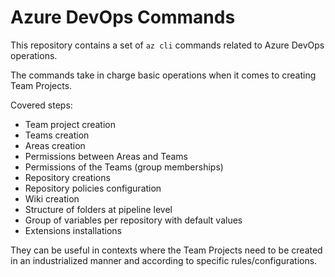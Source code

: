 # Azure DevOps Commands
This repository contains a set of `az cli` commands related to Azure DevOps operations.

The commands take in charge basic operations when it comes to creating Team Projects.

Covered steps:
 - Team project creation
 - Teams creation
 - Areas creation
 - Permissions between Areas and Teams
 - Permissions of the Teams (group memberships)
 - Repository creations
 - Repository policies configuration
 - Wiki creation
 - Structure of folders at pipeline level
 - Group of variables per repository with default values
 - Extensions installations

They can be useful in contexts where the Team Projects need to be created in an industrialized manner and according to specific rules/configurations.